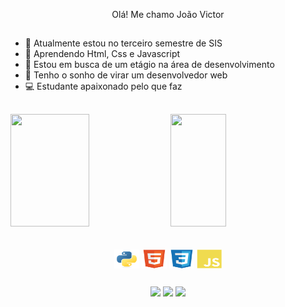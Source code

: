 <div align="center"> 
<p> Olá! Me chamo João Victor </p>
</div>

##

- 🏫 Atualmente estou no terceiro semestre de SIS
- 📘 Aprendendo Html, Css e Javascript
- 💼 Estou em busca de um etágio na área de desenvolvimento
- 💬 Tenho o sonho de virar um desenvolvedor web
- 💻 Estudante apaixonado pelo que faz


 ##

<div display="flex">
<img width="50%" height="180em" src="https://github-readme-stats.vercel.app/api?username=joaomagalha&show_icons=true&theme=radical">
<img width="42%" height="180em" src="https://github-readme-stats.vercel.app/api/top-langs/?username=joaomagalha&layout=compact&theme=radical">
</div>
<br> 
<div align="center" style="display: inline_block"><br>
  <img align="center" alt="Rafa-Python" height="30" width="40" src="https://raw.githubusercontent.com/devicons/devicon/master/icons/python/python-original.svg">
  <img align="center" alt="Rafa-HTML" height="30" width="40" src="https://raw.githubusercontent.com/devicons/devicon/master/icons/html5/html5-original.svg">
  <img align="center" alt="Rafa-CSS" height="30" width="40" src="https://raw.githubusercontent.com/devicons/devicon/master/icons/css3/css3-original.svg">
  <img align="center" alt="Rafa-Js" height="30" width="40" src="https://raw.githubusercontent.com/devicons/devicon/master/icons/javascript/javascript-plain.svg">
</div>

##

<div align="center">
  <a href="https://instagram.com/joaovictormagalhaes_" target="_blank"><img src="https://img.shields.io/badge/-Instagram-%23E4405F?style=for-the-badge&logo=instagram&logoColor=white" target="_blank"></a>
  <a href = "mailto:magalhaesjoaovictor81@gmail.com"><img src="https://img.shields.io/badge/-Gmail-%23333?style=for-the-badge&logo=gmail&logoColor=white" target="_blank"></a>
  <a href="https://www.linkedin.com/in/joão-victor-magalhães-cunto-100105276" target="_blank"><img src="https://img.shields.io/badge/-LinkedIn-%230077B5?style=for-the-badge&logo=linkedin&logoColor=white" target="_blank"></a> 
</div>





